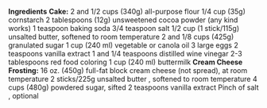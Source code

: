 __Ingredients__
__Cake:__
 2 and 1/2 cups (340g) all-purpose flour
 1/4 cup (35g) cornstarch
 2 tablespoons (12g) unsweetened cocoa powder (any kind works)
 1 teaspoon baking soda
 3/4 teaspoon salt
 1/2 cup (1 stick/115g) unsalted butter, softened to room temperature
 2 and 1/8 cups (425g) granulated sugar
 1 cup (240 ml) vegetable or canola oil
 3 large eggs
 2 teaspoons vanilla extract
 1 and 1/4 teaspoons distilled wine vinegar
 2-3 tablespoons red food coloring
 1 cup (240 ml) buttermilk
__Cream Cheese Frosting:__
 16 oz. (450g) full-fat block cream cheese (not spread), at room temperature
 2 sticks/225g unsalted butter , softened to room temperature
 4 cups (480g) powdered sugar, sifted
 2 teaspoons vanilla extract
 Pinch of salt , optional